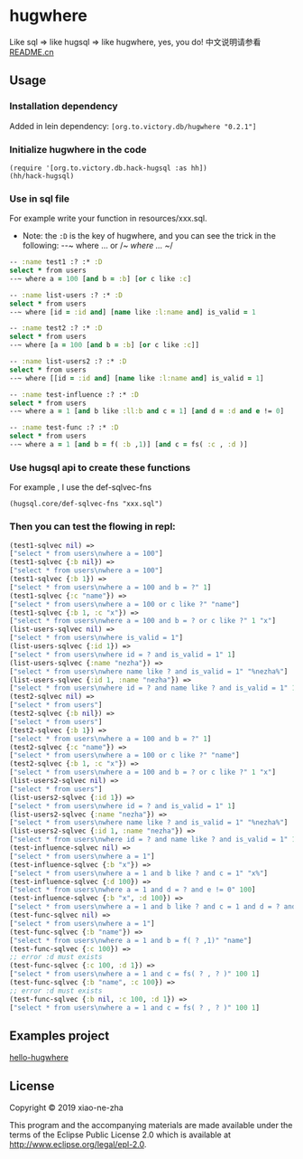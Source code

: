# hugwhere
 Like sql => like hugsql => like hugwhere, yes, you do!
中文说明请参看 [README.cn](https://github.com/xiao-ne-zha/hugwhere/blob/master/README.cn.md)

## Usage

### Installation dependency

Added in lein dependency:
`[org.to.victory.db/hugwhere "0.2.1"]`

### Initialize hugwhere in the code

    (require '[org.to.victory.db.hack-hugsql :as hh])
    (hh/hack-hugsql)

### Use in sql file
For example write your function in resources/xxx.sql.
  * Note: the `:D` is the key of hugwhere, and you can see the trick in the following: --~ where ... or /*~ where ... ~*/

```clojure
-- :name test1 :? :* :D
select * from users
--~ where a = 100 [and b = :b] [or c like :c]

-- :name list-users :? :* :D
select * from users
--~ where [id = :id and] [name like :l:name and] is_valid = 1

-- :name test2 :? :* :D
select * from users
--~ where [a = 100 [and b = :b] [or c like :c]]

-- :name list-users2 :? :* :D
select * from users
--~ where [[id = :id and] [name like :l:name and] is_valid = 1]

-- :name test-influence :? :* :D
select * from users
--~ where a = 1 [and b like :ll:b and c = 1] [and d = :d and e != 0]

-- :name test-func :? :* :D
select * from users
--~ where a = 1 [and b = f( :b ,1)] [and c = fs( :c , :d )]
```

### Use hugsql api to create these functions
For example , I use the def-sqlvec-fns

    (hugsql.core/def-sqlvec-fns "xxx.sql")

### Then you can test the flowing in repl:

```clojure
(test1-sqlvec nil) =>
["select * from users\nwhere a = 100"]
(test1-sqlvec {:b nil}) =>
["select * from users\nwhere a = 100"]
(test1-sqlvec {:b 1}) =>
["select * from users\nwhere a = 100 and b = ?" 1]
(test1-sqlvec {:c "name"}) =>
["select * from users\nwhere a = 100 or c like ?" "name"]
(test1-sqlvec {:b 1, :c "x"}) =>
["select * from users\nwhere a = 100 and b = ? or c like ?" 1 "x"]
(list-users-sqlvec nil) =>
["select * from users\nwhere is_valid = 1"]
(list-users-sqlvec {:id 1}) =>
["select * from users\nwhere id = ? and is_valid = 1" 1]
(list-users-sqlvec {:name "nezha"}) =>
["select * from users\nwhere name like ? and is_valid = 1" "%nezha%"]
(list-users-sqlvec {:id 1, :name "nezha"}) =>
["select * from users\nwhere id = ? and name like ? and is_valid = 1" 1 "%nezha%"]
(test2-sqlvec nil) =>
["select * from users"]
(test2-sqlvec {:b nil}) =>
["select * from users"]
(test2-sqlvec {:b 1}) =>
["select * from users\nwhere a = 100 and b = ?" 1]
(test2-sqlvec {:c "name"}) =>
["select * from users\nwhere a = 100 or c like ?" "name"]
(test2-sqlvec {:b 1, :c "x"}) =>
["select * from users\nwhere a = 100 and b = ? or c like ?" 1 "x"]
(list-users2-sqlvec nil) =>
["select * from users"]
(list-users2-sqlvec {:id 1}) =>
["select * from users\nwhere id = ? and is_valid = 1" 1]
(list-users2-sqlvec {:name "nezha"}) =>
["select * from users\nwhere name like ? and is_valid = 1" "%nezha%"]
(list-users2-sqlvec {:id 1, :name "nezha"}) =>
["select * from users\nwhere id = ? and name like ? and is_valid = 1" 1 "%nezha%"]
(test-influence-sqlvec nil) =>
["select * from users\nwhere a = 1"]
(test-influence-sqlvec {:b "x"}) =>
["select * from users\nwhere a = 1 and b like ? and c = 1" "x%"]
(test-influence-sqlvec {:d 100}) =>
["select * from users\nwhere a = 1 and d = ? and e != 0" 100]
(test-influence-sqlvec {:b "x", :d 100}) =>
["select * from users\nwhere a = 1 and b like ? and c = 1 and d = ? and e != 0" "x%" 100]
(test-func-sqlvec nil) =>
["select * from users\nwhere a = 1"]
(test-func-sqlvec {:b "name"}) =>
["select * from users\nwhere a = 1 and b = f( ? ,1)" "name"]
(test-func-sqlvec {:c 100}) =>
;; error :d must exists
(test-func-sqlvec {:c 100, :d 1}) =>
["select * from users\nwhere a = 1 and c = fs( ? , ? )" 100 1]
(test-func-sqlvec {:b "name", :c 100}) =>
;; error :d must exists
(test-func-sqlvec {:b nil, :c 100, :d 1}) =>
["select * from users\nwhere a = 1 and c = fs( ? , ? )" 100 1]
```


## Examples project

[hello-hugwhere](https://github.com/xiao-ne-zha/hugwhere/tree/master/examples/hello-hugwhere)

## License

Copyright © 2019 xiao-ne-zha

This program and the accompanying materials are made available under the
terms of the Eclipse Public License 2.0 which is available at
http://www.eclipse.org/legal/epl-2.0.
